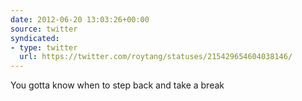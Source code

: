 ```yaml
---
date: 2012-06-20 13:03:26+00:00
source: twitter
syndicated:
- type: twitter
  url: https://twitter.com/roytang/statuses/215429654604038146/
---
```


You gotta know when to step back and take a break